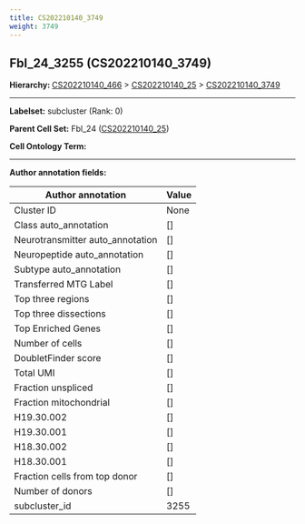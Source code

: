```yaml
---
title: CS202210140_3749
weight: 3749
---
```

## Fbl_24_3255 (CS202210140_3749)
<b>Hierarchy: </b>
[CS202210140_466](cell_sets/CS202210140_466.md) >
[CS202210140_25](cell_sets/CS202210140_25.md) >
[CS202210140_3749](cell_sets/CS202210140_3749.md)

---


**Labelset:** subcluster (Rank: 0)

**Parent Cell Set:** Fbl_24 ([CS202210140_25](cell_sets/CS202210140_25.md))



**Cell Ontology Term:** 

[MARKER GENES.]: #


---

[TRANSFERRED ANNOTATIONS.]: #


[AUTHOR ANNOTATION FIELDS.]: #


**Author annotation fields:**

| Author annotation | Value |
|-------------------|-------|
|Cluster ID|None|
|Class auto_annotation|[]|
|Neurotransmitter auto_annotation|[]|
|Neuropeptide auto_annotation|[]|
|Subtype auto_annotation|[]|
|Transferred MTG Label|[]|
|Top three regions|[]|
|Top three dissections|[]|
|Top Enriched Genes|[]|
|Number of cells|[]|
|DoubletFinder score|[]|
|Total UMI|[]|
|Fraction unspliced|[]|
|Fraction mitochondrial|[]|
|H19.30.002|[]|
|H19.30.001|[]|
|H18.30.002|[]|
|H18.30.001|[]|
|Fraction cells from top donor|[]|
|Number of donors|[]|
|subcluster_id|3255|
